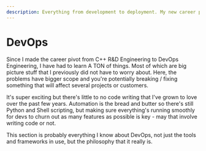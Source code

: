 ```yaml
---
description: Everything from development to deployment. My new career path.
---
```


# DevOps

Since I made the career pivot from C++ R&D Engineering to DevOps Engineering, I have had to learn A TON of things. Most of which are big picture stuff that I previously did not have to worry about. Here, the problems have bigger scope and you're potentially breaking / fixing something that will affect several projects or customers.

It's super exciting but there's little to no code writing that I've grown to love over the past few years. Automation is the bread and butter so there's still Python and Shell scripting, but making sure everything's running smoothly for devs to churn out as many features as possible is key - may that involve writing code or not.

This section is probably everything I know about DevOps, not just the tools and frameworks in use, but the philosophy that it really is.

